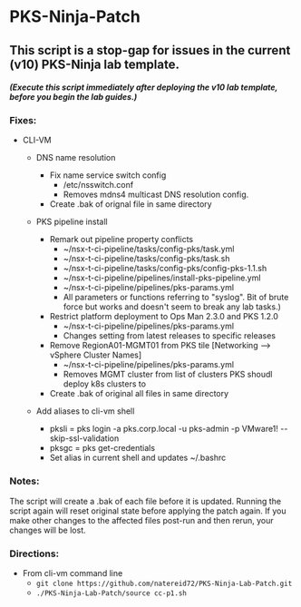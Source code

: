 # PKS-Ninja-Patch

## This script is a stop-gap for issues in the current (v10) PKS-Ninja lab template.

#### _(Execute this script immediately after deploying the v10 lab template, before you begin the lab guides.)_

### Fixes:

- CLI-VM
  - DNS name resolution
    - Fix name service switch config
      - /etc/nsswitch.conf
      - Removes mdns4 multicast DNS resolution config.
    - Create .bak of orignal file in same directory
    
  - PKS pipeline install
    - Remark out pipeline property conflicts
      - ~/nsx-t-ci-pipeline/tasks/config-pks/task.yml
      - ~/nsx-t-ci-pipeline/tasks/config-pks/task.sh
      - ~/nsx-t-ci-pipeline/tasks/config-pks/config-pks-1.1.sh
      - ~/nsx-t-ci-pipeline/pipelines/install-pks-pipeline.yml
      - ~/nsx-t-ci-pipeline/pipelines/pks-params.yml
      - All parameters or functions referring to "syslog". Bit of brute force but works and doesn't seem to break any lab tasks.)
    - Restrict platform deployment to Ops Man 2.3.0 and PKS 1.2.0
      - ~/nsx-t-ci-pipeline/pipelines/pks-params.yml
      - Changes setting from latest releases to specific releases
    - Remove RegionA01-MGMT01 from PKS tile [Networking --> vSphere Cluster Names]
      -  ~/nsx-t-ci-pipeline/pipelines/pks-params.yml
      - Removes MGMT cluster from list of clusters PKS shoudl deploy k8s clusters to
    - Create .bak of original all files in same directory
    
  - Add aliases to cli-vm shell
    - pksli = pks login -a pks.corp.local -u pks-admin -p VMware1! --skip-ssl-validation
    - pksgc = pks get-credentials
    - Set alias in current shell and updates ~/.bashrc
    
### Notes:

The script will create a .bak of each file before it is updated. Running the script again will reset original state before applying the patch again. If you make other changes to the affected files post-run and then rerun, your changes will be lost.
    
### Directions:

- From cli-vm command line
  - `git clone https://github.com/natereid72/PKS-Ninja-Lab-Patch.git`
  - `./PKS-Ninja-Lab-Patch/source cc-p1.sh`
